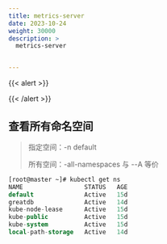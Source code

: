 ```yaml
---
title: metrics-server
date: 2023-10-24
weight: 30000
description: >
  metrics-server


---
```


{{< alert >}}




{{< /alert >}}




## 查看所有命名空间
> 指定空间：-n default
>
> 所有空间：-all-namespaces 与 --A 等价

```sql
[root@master ~]# kubectl get ns
NAME                 STATUS   AGE
default              Active   15d
greatdb              Active   14d
kube-node-lease      Active   15d
kube-public          Active   15d
kube-system          Active   15d
local-path-storage   Active   14d
```